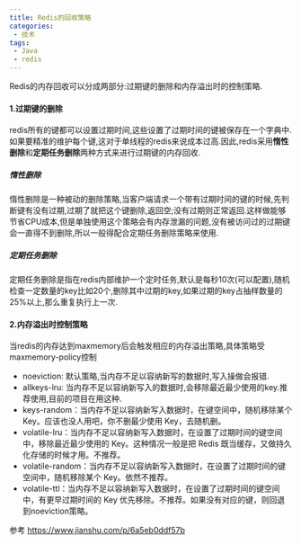 ```yaml
---
title: Redis的回收策略
categories: 
 - 技术
tags:
 - Java
 - redis
---
```


Redis的内存回收可以分成两部分:过期键的删除和内存溢出时的控制策略.

#### 1.过期键的删除
redis所有的键都可以设置过期时间,这些设置了过期时间的键被保存在一个字典中.如果要精准的维护每个键,这对于单线程的redis来说成本过高.因此,redis采用**惰性删除**和**定期任务删除**两种方式来进行过期键的内存回收.

##### 惰性删除
惰性删除是一种被动的删除策略,当客户端请求一个带有过期时间的键的时候,先判断键有没有过期,过期了就把这个键删除,返回空;没有过期则正常返回.这样做能够节省CPU成本,但是单独使用这个策略会有内存泄漏的问题,没有被访问过的过期键会一直得不到删除,所以一般得配合定期任务删除策略来使用.

##### 定期任务删除
定期任务删除是指在redis内部维护一个定时任务,默认是每秒10次(可以配置),随机检查一定数量的key比如20个,删除其中过期的key,如果过期的key占抽样数量的25%以上,那么重复执行上一次.

#### 2.内存溢出时控制策略
当redis的内存达到maxmemory后会触发相应的内存溢出策略,具体策略受maxmemory-policy控制
- noeviction: 默认策略,当内存不足以容纳新写的数据时,写入操做会报错.
- allkeys-lru: 当内存不足以容纳新写入的数据时,会移除最近最少使用的key.推荐使用,目前的项目在用这种.
- keys-random：当内存不足以容纳新写入数据时，在键空间中，随机移除某个 Key。应该也没人用吧，你不删最少使用 Key，去随机删。
- volatile-lru：当内存不足以容纳新写入数据时，在设置了过期时间的键空间中，移除最近最少使用的 Key。这种情况一般是把 Redis 既当缓存，又做持久化存储的时候才用。不推荐。
- volatile-random：当内存不足以容纳新写入数据时，在设置了过期时间的键空间中，随机移除某个 Key。依然不推荐。
- volatile-ttl：当内存不足以容纳新写入数据时，在设置了过期时间的键空间中，有更早过期时间的 Key 优先移除。不推荐。如果没有对应的键，则回退到noeviction策略。

参考 https://www.jianshu.com/p/6a5eb0ddf57b

